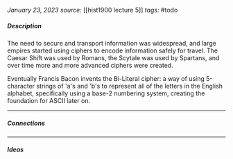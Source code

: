 *January 23, 2023*
*source:* [[hist1900 lecture 5]]
*tags:* #todo

##### Description
The need to secure and transport information was widespread, and large empires started using ciphers to encode information safely for travel. The Caesar Shift was used by Romans, the Scytale was used by Spartans, and over time more and more advanced ciphers were created.

Eventually Francis Bacon invents the Bi-Literal cipher: a way of using 5-character strings of 'a's and 'b's to represent all of the letters in the English alphabet, specifically using a base-2 numbering system, creating the foundation for ASCII later on.

---

##### Connections


---

##### Ideas

